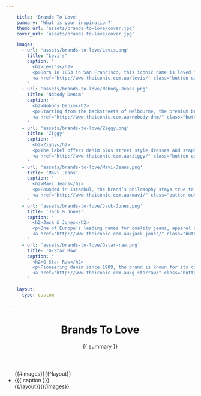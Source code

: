 ```yaml
---

    title: 'Brands To Love'
    summary: 'What is your inspiration?'
    thumb_url: 'assets/brands-to-love/cover.jpg'
    cover_url: 'assets/brands-to-love/cover.jpg'

    images:
      - url: 'assets/brands-to-love/Levis.png'
        title: "Levi's"
        caption: "
          <h2>Levi's</h2>
          <p>Born in 1853 in San Francisco, this iconic name is loved for its head-to-toe denim range, designed for the long haul.</p>
          <a href='http://www.theiconic.com.au/levis/' class='button outline' target='_blank'>SHOP NOW</a>
        "
      - url: 'assets/brands-to-love/Nobody-Jeans.png'
        title: 'Nobody Denim'
        caption: '
          <h2>Nobody Denim</h2>
          <p>Starting from the backstreets of Melbourne, the premium brand’s jeans, denim shorts and skirts are highly in demand.</p>
          <a href="http://www.theiconic.com.au/nobody-dnm/" class="button outline" target="_blank">SHOP NOW</a>
        '
      - url: 'assets/brands-to-love/Ziggy.png'
        title: 'Ziggy'
        caption: '
          <h2>Ziggy</h2>
          <p>The label offers denim plus street style dresses and staples inspired by Melbourne’s creative, art-infused alleyways.</p>
          <a href="http://www.theiconic.com.au/ziggy/" class="button outline" target="_blank">SHOP NOW</a>
        '
      - url: 'assets/brands-to-love/Mavi-Jeans.png'
        title: 'Mavi Jeans'
        caption: '
          <h2>Mavi Jeans</h2>
          <p>Founded in Istanbul, the brand’s philosophy stays true to creating the perfect fits for women around the world.</p>
          <a href="http://www.theiconic.com.au/mavi/" class="button outline" target="_blank">SHOP NOW</a>
        '
      - url: 'assets/brands-to-love/Jack-Jones.png'
        title: 'Jack & Jones'
        caption: '
          <h2>Jack & Jones</h2>
          <p>One of Europe’s leading names for quality jeans, apparel and street shoes with an urban edge.</p>
          <a href="http://www.theiconic.com.au/jack-jones/" class="button outline" target="_blank">SHOP NOW</a>
        '
      - url: 'assets/brands-to-love/Gstar-raw.png'
        title: 'G-Star Raw'
        caption: '
          <h2>G-Star Raw</h2>
          <p>Pioneering denim since 1989, the brand is known for its cutting-edge style and no-fuss quality jeans and apparel.</p>
          <a href="http://www.theiconic.com.au/g-starraw/" class="button outline" target="_blank">SHOP NOW</a>
        '

    layout:
      type: custom

---
```


<figure class="cover-area image" style="background-image: url({{ cover.url }})">
  <header>
    <h1 class="title">Brands To <b>Love</b></h1>
    <p class="summary">{{ summary }}</p>
  </header>
</figure>

<div class="content">
  <div class="body">
    <ul id="flip-cards" class="no-gutter">
      {{#images}}{{^layout}}
      <li class="event col half v-half" ontouchstart="this.classList.toggle('hover')" data-track="hotspot:click">
        <div href="#" class="flipper">
          <div class="image" style='background-image: url({{ url }})'></div>
          <div class="info"><div class="wrapper">{{{ caption }}}</div></div>
        </div>
      </li>
      {{/layout}}{{/images}}
    </ul>
  </div>
</div>
